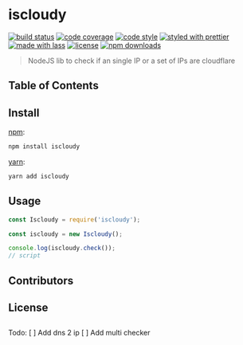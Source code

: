 # iscloudy

[![build status](https://img.shields.io/travis/com/Friscas/iscloudy.svg)](https://travis-ci.com/Friscas/iscloudy)
[![code coverage](https://img.shields.io/codecov/c/github/Friscas/iscloudy.svg)](https://codecov.io/gh/Friscas/iscloudy)
[![code style](https://img.shields.io/badge/code_style-XO-5ed9c7.svg)](https://github.com/sindresorhus/xo)
[![styled with prettier](https://img.shields.io/badge/styled_with-prettier-ff69b4.svg)](https://github.com/prettier/prettier)
[![made with lass](https://img.shields.io/badge/made_with-lass-95CC28.svg)](https://lass.js.org)
[![license](https://img.shields.io/github/license/Friscas/iscloudy.svg)](LICENSE)
[![npm downloads](https://img.shields.io/npm/dt/iscloudy.svg)](https://npm.im/iscloudy)

> NodeJS lib to check if an single IP or a set of IPs are cloudflare

## Table of Contents


## Install

[npm][]:

```sh
npm install iscloudy
```

[yarn][]:

```sh
yarn add iscloudy
```


## Usage

```js
const Iscloudy = require('iscloudy');

const iscloudy = new Iscloudy();

console.log(iscloudy.check());
// script
```


## Contributors


## License


##

##
Todo:
[ ] Add dns 2 ip 
[ ] Add multi checker

[npm]: https://www.npmjs.com/

[yarn]: https://yarnpkg.com/

